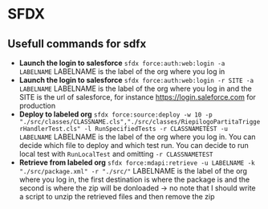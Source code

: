 # SFDX

## Usefull commands for sdfx
* **Launch the login to salesforce** `sfdx force:auth:web:login -a LABELNAME` LABELNAME is the label of the org where you log in
* **Launch the login to salesforce** `sfdx force:auth:web:login -r SITE -a LABELNAME` LABELNAME is the label of the org where you log in and the SITE is the url of salesforce, for instance https://login.saleforce.com for production
* **Deploy to labeled org** `sfdx force:source:deploy -w 10 -p "./src/classes/CLASSNAME.cls","./src/classes/RiepilogoPartitaTriggerHandlerTest.cls" -l RunSpecifiedTests -r CLASSNAMETEST -u LABELNAME` LABELNAME is the label of the org where you log in. You can decide which file to deploy and which test run. You can decide to run local test with `RunLocalTest` and omitting `-r CLASSNAMETEST`
* **Retrieve from labeled org** `sfdx force:mdapi:retrieve -u LABELNAME -k "./src/package.xml" -r "./src/"` LABELNAME is the label of the org where you log in, the first destination is where the package is and the second is where the zip will be donloaded -> no note that I should write a script to unzip the retrieved files and then remove the zip